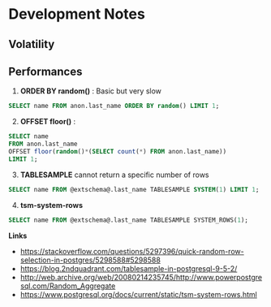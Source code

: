 Development Notes
===============================================================================

Volatility
-------------------------------------------------------------------------------

Performances 
-------------------------------------------------------------------------------


1.  **ORDER BY random()** : Basic but very slow

```SQL
SELECT name FROM anon.last_name ORDER BY random() LIMIT 1;
```

2. **OFFSET floor()** :  

```SQL
SELECT name 
FROM anon.last_name 
OFFSET floor(random()*(SELECT count(*) FROM anon.last_name)) 
LIMIT 1;
```

3. **TABLESAMPLE** cannot return a specific number of rows

```SQL
SELECT name FROM @extschema@.last_name TABLESAMPLE SYSTEM(1) LIMIT 1; 
```


4. **tsm-system-rows** 

```SQL
SELECT name FROM @extschema@.last_name TABLESAMPLE SYSTEM_ROWS(1);
```


__Links__

* <https://stackoverflow.com/questions/5297396/quick-random-row-selection-in-postgres/5298588#5298588>
* <https://blog.2ndquadrant.com/tablesample-in-postgresql-9-5-2/>
* <http://web.archive.org/web/20080214235745/http://www.powerpostgresql.com/Random_Aggregate>
* <https://www.postgresql.org/docs/current/static/tsm-system-rows.html>
